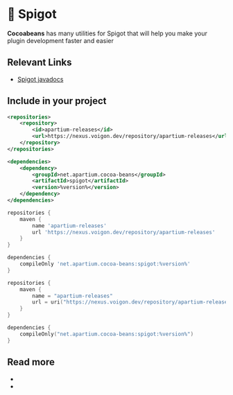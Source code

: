 # 🚰 Spigot

**Cocoabeans** has many utilities for Spigot that will help you make your plugin development faster and easier

## Relevant Links
* [Spigot javadocs](https://cocoa-beans.apartium.net/%version%/spigot/)

## Include in your project

<tabs>
<tab title="Maven">

```xml
<repositories>
    <repository>
        <id>apartium-releases</id>
        <url>https://nexus.voigon.dev/repository/apartium-releases</url>
    </repository>
</repositories>

<dependencies>
    <dependency>
        <groupId>net.apartium.cocoa-beans</groupId>
        <artifactId>spigot</artifactId>
        <version>%version%</version>
    </dependency>
</dependencies>
```

</tab>

<tab title="Gradle">

```groovy
repositories {
    maven {
        name 'apartium-releases'
        url 'https://nexus.voigon.dev/repository/apartium-releases'
    }
}

dependencies {
    compileOnly 'net.apartium.cocoa-beans:spigot:%version%'
}
```

</tab>

<tab title="Gradle - Kotlin">

```kotlin
repositories {
    maven {
        name = "apartium-releases"
        url = uri("https://nexus.voigon.dev/repository/apartium-releases")
    }
}

dependencies {
    compileOnly("net.apartium.cocoa-beans:spigot:%version%")
}
```

</tab>



</tabs>

## Read more
* [](minecraft-version.md)
* [](visibility-api.md)